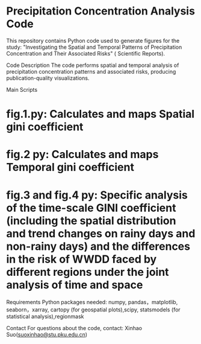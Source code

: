 # Precipitation Concentration Analysis Code
This repository contains Python code used to generate figures for the study:
"Investigating the Spatial and Temporal Patterns of Precipitation Concentration and Their Associated Risks" ( Scientific Reports).

Code Description
The code performs spatial and temporal analysis of precipitation concentration patterns and associated risks, producing publication-quality visualizations.


Main Scripts
# fig.1.py: Calculates and maps Spatial gini coefficient 
# fig.2 py:  Calculates and maps Temporal gini coefficient 
# fig.3 and fig.4 py: Specific analysis of the time-scale GINI coefficient (including the spatial distribution and trend changes on rainy days and non-rainy days) and the differences in the risk of WWDD faced by different regions under the joint analysis of time and space


Requirements
Python packages needed:
numpy, pandas，matplotlib, seaborn，xarray, cartopy (for geospatial plots),scipy, statsmodels (for statistical analysis),regionmask



Contact
For questions about the code, contact: Xinhao Suo(suoxinhao@stu.pku.edu.cn)
